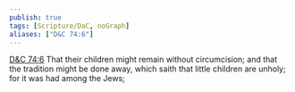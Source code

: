 ```yaml
---
publish: true
tags: [Scripture/DaC, noGraph]
aliases: ["D&C 74:6"]
---
```

[D&C 74:6](https://churchofjesuschrist.org/study/scriptures/dc-testament/dc/74?lang=eng&id=p6#p6) That their children might remain without circumcision; and that the tradition might be done away, which saith that little children are unholy; for it was had among the Jews;
